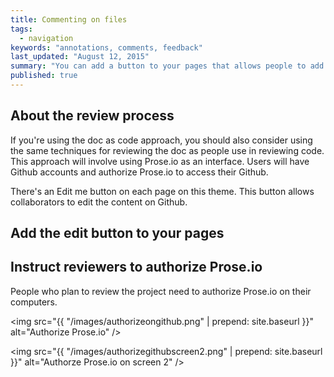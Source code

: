 ```yaml
---
title: Commenting on files
tags: 
  - navigation
keywords: "annotations, comments, feedback"
last_updated: "August 12, 2015"
summary: "You can add a button to your pages that allows people to add comments. Prose.io is an overlay on Github that would allow people to make comments in an easier interface."
published: true
---
```


## About the review process

If you're using the doc as code approach, you should also consider using the same techniques for reviewing the doc as people use in reviewing code. This approach will involve using Prose.io as an interface. Users will have Github accounts and authorize Prose.io to access their Github.

There's an Edit me button on each page on this theme. This button allows collaborators to edit the content on Github.


## Add the edit button to your pages


## Instruct reviewers to authorize Prose.io

People who plan to review the project need to authorize Prose.io on their computers. 

<img src="{{ "/images/authorizeongithub.png" | prepend: site.baseurl }}" alt="Authorize Prose.io" />



<img src="{{ "/images/authorizegithubscreen2.png" | prepend: site.baseurl }}" alt="Authorze Prose.io on screen 2" />
